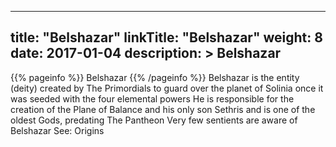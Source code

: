 
---
title: "Belshazar"
linkTitle: "Belshazar"
weight: 8
date: 2017-01-04
description: >
 Belshazar
---

{{% pageinfo %}}
Belshazar
{{% /pageinfo %}}
Belshazar is the entity (deity) created by The Primordials to guard over the planet of Solinia once it was seeded with the four elemental powers  He is responsible for the creation of the Plane of Balance and his only son Sethris and is one of the oldest Gods, predating The Pantheon  Very few sentients are aware of Belshazar  See: Origins
